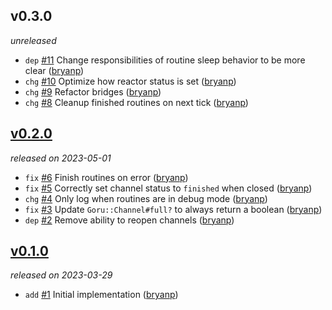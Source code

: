 ## v0.3.0

*unreleased*

  * `dep` [#11](https://github.com/bryanp/goru/pull/11) Change responsibilities of routine sleep behavior to be more clear ([bryanp](https://github.com/bryanp))
  * `chg` [#10](https://github.com/bryanp/goru/pull/10) Optimize how reactor status is set ([bryanp](https://github.com/bryanp))
  * `chg` [#9](https://github.com/bryanp/goru/pull/9) Refactor bridges ([bryanp](https://github.com/bryanp))
  * `chg` [#8](https://github.com/bryanp/goru/pull/8) Cleanup finished routines on next tick ([bryanp](https://github.com/bryanp))

## [v0.2.0](https://github.com/bryanp/goru/releases/tag/v0.2.0)

*released on 2023-05-01*

  * `fix` [#6](https://github.com/bryanp/goru/pull/6) Finish routines on error ([bryanp](https://github.com/bryanp))
  * `fix` [#5](https://github.com/bryanp/goru/pull/5) Correctly set channel status to `finished` when closed ([bryanp](https://github.com/bryanp))
  * `chg` [#4](https://github.com/bryanp/goru/pull/4) Only log when routines are in debug mode ([bryanp](https://github.com/bryanp))
  * `fix` [#3](https://github.com/bryanp/goru/pull/3) Update `Goru::Channel#full?` to always return a boolean ([bryanp](https://github.com/bryanp))
  * `dep` [#2](https://github.com/bryanp/goru/pull/2) Remove ability to reopen channels ([bryanp](https://github.com/bryanp))

## [v0.1.0](https://github.com/bryanp/goru/releases/tag/v0.1.0)

*released on 2023-03-29*

  * `add` [#1](https://github.com/bryanp/featuring) Initial implementation ([bryanp](https://github.com/bryanp))


